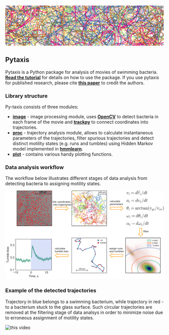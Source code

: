 ![Alt text](/examples/logo.png?raw=true "Title")

## Pytaxis
Pytaxis is a Python package for analysis of movies of swimming bacteria. [**Read the tutorial**](/examples/Data_analysis_demo.ipynb) for details on how to use the package. If you use pytaxis for published research, please cite [**this paper**](https://www.biorxiv.org/content/early/2017/10/30/211474) to credit the authors. 

### Library structure
Py-taxis consists of three modules:
* [**image**](/py-taxis/image.py) - image processing module, uses [**OpenCV**](https://opencv.org/) to detect bacteria in each frame of the movie and [**trackpy**](https://github.com/soft-matter/trackpy) to connect coordinates into trajectories.
* [**proc**](/py-taxis/proc.py) - trajectory analysis module, allows to calculate instantaneous parameters of the trajectories, filter spurious trajectories and detect distinct motility states (e.g. runs and tumbles) using Hidden Markov model implemented in [**hmmlearn**](https://github.com/hmmlearn/hmmlearn). 
* [**plot**](/py-taxis/plot.py) - contains various handy plotting functions.


### Data analysis workflow
The workflow below illustrates different stages of data analysis from detecting bacteria to assigning motility states.


![Alt text](/examples/analysis_workflow.png?raw=true "Title")

### Example of the detected trajectories

Trajectory in blue belongs to a swimming bacterium, while trajectory in red - to a bacterium stuck to the glass surface. Such circular trajectories are removed at the filtering stage of data analsys in order to minimize noise due to erroneous assignment of motility states.

 ![**this video**](/examples/detected_trajectories.gif) 
